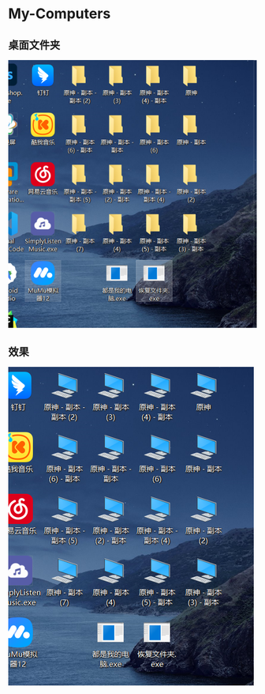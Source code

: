 # My-Computers
## 桌面文件夹

![image-20241030032623775](src\image-20241030032623775.png)

## 效果

![image-20241030032649649](src\image-20241030032649649.png)

